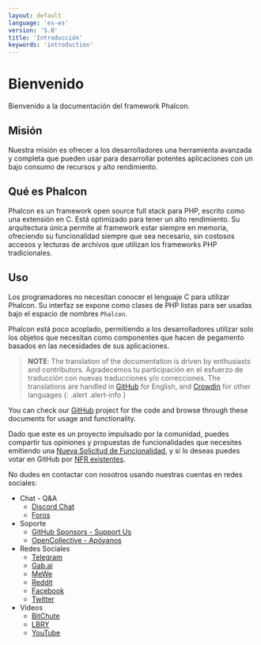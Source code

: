 ```yaml
---
layout: default
language: 'es-es'
version: '5.0'
title: 'Introducción'
keywords: 'introduction'
---
```


# Bienvenido
Bienvenido a la documentación del framework Phalcon.

## Misión
Nuestra misión es ofrecer a los desarrolladores una herramienta avanzada y completa que pueden usar para desarrollar potentes aplicaciones con un bajo consumo de recursos y alto rendimiento.

## Qué es Phalcon
Phalcon es un framework open source full stack para PHP, escrito como una extensión en C. Está optimizado para tener un alto rendimiento. Su arquitectura única permite al framework estar siempre en memoria, ofreciendo su funcionalidad siempre que sea necesario, sin costosos accesos y lecturas de archivos que utilizan los frameworks PHP tradicionales.

## Uso
Los programadores no necesitan conocer el lenguaje C para utilizar Phalcon. Su interfaz se expone como clases de PHP listas para ser usadas bajo el espacio de nombres `Phalcon`.

Phalcon está poco acoplado, permitiendo a los desarrolladores utilizar solo los objetos que necesitan como componentes que hacen de pegamento basados en las necesidades de sus aplicaciones.

> **NOTE**: The translation of the documentation is driven by enthusiasts and contributors. Agradecemos tu participación en el esfuerzo de traducción con nuevas traducciones y/o correcciones. The translations are handled in <a href="https://github.com/phalcon/docs">GitHub</a> for English, and <a href="https://crowdin.com/project/phalcon-documentation">Crowdin</a> for other languages
  {: .alert .alert-info }

You can check our [GitHub][github] project for the code and browse through these documents for usage and functionality.

Dado que este es un proyecto impulsado por la comunidad, puedes compartir tus opiniones y propuestas de funcionalidades que necesites emitiendo una [Nueva Solicitud de Funcionalidad](new-feature-request), y si lo deseas  puedes votar en GitHub por [NFR existentes](new-feature-request-list).

No dudes en contactar con nosotros usando nuestras cuentas en redes sociales:

- Chat - Q&A
  - [Discord Chat](https://phalcon.io/discord)
  - [Foros](https://phalcon.io/forum)
- Soporte
  - [GitHub Sponsors - Support Us](https://github.com/sponsors/phalcon)
  - [OpenCollective - Apóyanos](https://phalcon.io/fund)
- Redes Sociales
  - [Telegram](https://phalcon.io/telegram)
  - [Gab.ai](https://phalcon.io/gab)
  - [MeWe](https://phalcon.io/mewe)
  - [Reddit](https://phalcon.io/reddit)
  - [Facebook](https://phalcon.io/fb)
  - [Twitter](https://phalcon.io/t)
- Vídeos
  - [BitChute](https://phalcon.io/bitchute)
  - [LBRY](https://phalcon.io/lbry)
  - [YouTube](https://phalcon.io/youtube)

[github]: https://github.com/phalcon/cphalcon 

